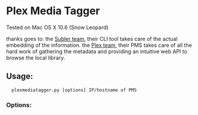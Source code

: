 #  Plex Media Tagger
Tested on Mac OS X 10.6 (Snow Leopard)

thanks goes to:
the [Subler team](http://code.google.com/p/subler/), their CLI tool takes care of the actual embedding of the information.
the [Plex team](http://www.plexapp.com), their PMS takes care of all the hard work of gathering the metadata and providing an intuitive web API to browse the local library.

## Usage: 

      plexmediatagger.py [options] IP/hostname of PMS

### Options:


